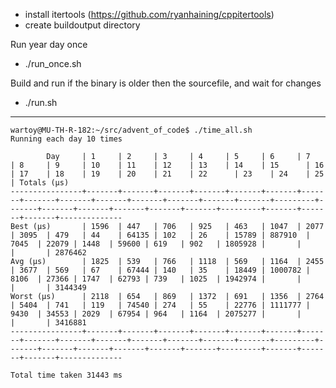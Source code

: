 - install itertools (https://github.com/ryanhaining/cppitertools)
- create buildoutput directory

Run year day once
- ./run_once.sh <year> <day>

Build and run <year> <day> if the binary is older then the sourcefile, and wait for changes
- ./run.sh <year> <day>


---
```
wartoy@MU-TH-R-182:~/src/advent_of_code$ ./time_all.sh 
Running each day 10 times

        Day     | 1     | 2     | 3     | 4     | 5     | 6     | 7     | 8     | 9     | 10    | 11    | 12    | 13    | 14    | 15      | 16    | 17    | 18    | 19    | 20    | 21    | 22      | 23    | 24    | 25    | Totals (µs)
----------------+-------+-------+-------+-------+-------+-------+-------+-------+-------+-------+-------+-------+-------+-------+---------+-------+-------+-------+-------+-------+-------+---------+-------+-------+-------+--------------
Best (µs)       | 1596  | 447   | 706   | 925   | 463   | 1047  | 2077  | 3095  | 479   | 44    | 64135 | 102   | 26    | 15789 | 887910  | 7045  | 22079 | 1448  | 59600 | 619   | 902   | 1805928 |       |       |       | 2876462
Avg (µs)        | 1825  | 539   | 766   | 1118  | 569   | 1164  | 2455  | 3677  | 569   | 67    | 67444 | 140   | 35    | 18449 | 1000782 | 8106  | 27366 | 1747  | 62793 | 739   | 1025  | 1942974 |       |       |       | 3144349
Worst (µs)      | 2118  | 654   | 869   | 1372  | 691   | 1356  | 2764  | 5404  | 741   | 119   | 74540 | 274   | 55    | 22776 | 1111777 | 9430  | 34553 | 2029  | 67954 | 964   | 1164  | 2075277 |       |       |       | 3416881
----------------+-------+-------+-------+-------+-------+-------+-------+-------+-------+-------+-------+-------+-------+-------+---------+-------+-------+-------+-------+-------+-------+---------+-------+-------+-------+--------------

Total time taken 31443 ms
```